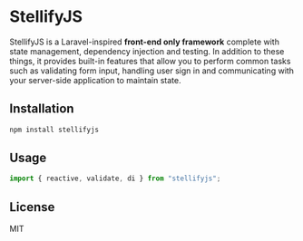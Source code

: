 # StellifyJS

StellifyJS is a Laravel-inspired **front-end only framework** complete with state management, dependency injection and testing. In addition to these things, it provides built-in features that allow you to perform common tasks such as validating form input, handling user sign in and communicating with your server-side application to maintain state.

## Installation
```sh
npm install stellifyjs
```

## Usage
```js
import { reactive, validate, di } from "stellifyjs";
```

## License
MIT